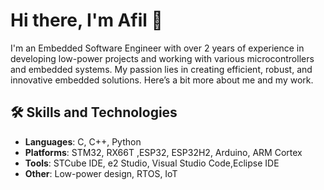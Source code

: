 # Hi there, I'm Afil 👋

I'm an Embedded Software Engineer with over 2 years of experience in developing low-power projects and working with various microcontrollers and embedded systems. My passion lies in creating efficient, robust, and innovative embedded solutions. Here’s a bit more about me and my work.

## 🛠️ Skills and Technologies

- **Languages**: C, C++, Python
- **Platforms**: STM32, RX66T ,ESP32, ESP32H2, Arduino, ARM Cortex
- **Tools**: STCube IDE, e2 Studio, Visual Studio Code,Eclipse IDE
- **Other**: Low-power design, RTOS, IoT
